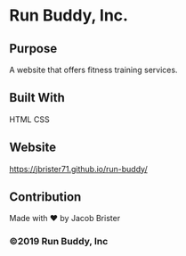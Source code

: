 # Run Buddy, Inc.

## Purpose
A website that offers fitness training services.

## Built With
HTML
CSS

## Website
https://jbrister71.github.io/run-buddy/

## Contribution
Made with ❤️ by Jacob Brister

### ©️2019 Run Buddy, Inc 
